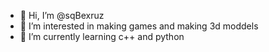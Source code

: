 - 👋 Hi, I’m @sqBexruz
- 👀 I’m interested in making games and making 3d moddels
- 🌱 I’m currently learning c++ and python
 

<!---
sqBexruz/sqBexruz is a ✨ special ✨ repository because its `README.md` (this file) appears on your GitHub profile.
You can click the Preview link to take a look at your changes.
--->
